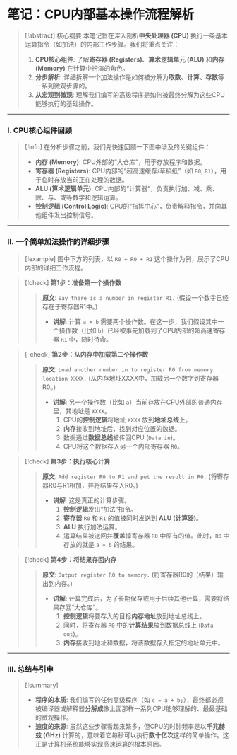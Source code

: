 # 笔记：CPU内部基本操作流程解析

> [!abstract] 核心纲要
> 本笔记旨在深入剖析**中央处理器 (CPU)** 执行一条基本运算指令（如加法）的内部工作步骤。我们将重点关注：
> 1.  **CPU核心组件**: 了解**寄存器 (Registers)**、**算术逻辑单元 (ALU)** 和**内存 (Memory)** 在计算中扮演的角色。
> 2.  **分步解析**: 详细拆解一个加法操作是如何被分解为**取数、计算、存数**等一系列微观步骤的。
> 3.  **从宏观到微观**: 理解我们编写的高级程序是如何被最终分解为这些CPU能够执行的基础操作。

---

### Ⅰ. CPU核心组件回顾

> [!info]
> 在分析步骤之前，我们先快速回顾一下图中涉及的关键组件：
> - **内存 (Memory)**: CPU外部的“大仓库”，用于存放程序和数据。
> - **寄存器 (Registers)**: CPU内部的“超高速缓存/草稿纸”（如 `R0`, `R1`），用于临时存放当前正在处理的数据。
> - **ALU (算术逻辑单元)**: CPU内部的“计算器”，负责执行加、减、乘、除、与、或等数学和逻辑运算。
> - **控制逻辑 (Control Logic)**: CPU的“指挥中心”，负责解释指令，并向其他组件发出控制信号。

---

### Ⅱ. 一个简单加法操作的详细步骤

> [!example]
> 图中下方的列表，以 `R0 = R0 + R1` 这个操作为例，展示了CPU内部的详细工作流程。

> [!check] **第1步：准备第一个操作数**
> > **原文**: `Say there is a number in register R1.`
> > (假设一个数字已经存在于寄存器R1中。)
> > - **讲解**: 计算 `a + b` 需要两个操作数。在这一步，我们假设其中一个操作数（比如 `b`）已经被事先加载到了CPU内部的超高速寄存器 `R1` 中，随时待命。

> [-check] **第2步：从内存中加载第二个操作数**
> > **原文**: `Load another number in to register R0 from memory location XXXX.`
> > (从内存地址XXXX中，加载另一个数字到寄存器R0。)
> > - **讲解**: 另一个操作数（比如 `a`）当前存放在CPU外部的普通内存里，其地址是 `XXXX`。
> >   1. CPU的**控制逻辑**将地址 `XXXX` 放到**地址总线**上。
> >   2. **内存**接收到地址后，找到对应位置的数据。
> >   3. 数据通过**数据总线**被传回CPU (`Data in`)。
> >   4. CPU将这个数据存入另一个内部寄存器 `R0`。

> [!check] **第3步：执行核心计算**
> > **原文**: `Add register R0 to R1 and put the result in R0.`
> > (将寄存器R0与R1相加，并将结果存入R0。)
> > - **讲解**: 这是真正的计算步骤。
> >   1. **控制逻辑**发出“加法”指令。
> >   2. **寄存器** `R0` 和 `R1` 的值被同时发送到 **ALU (计算器)**。
> >   3. **ALU** 执行加法运算。
> >   4. 运算结果被送回并**覆盖**掉寄存器 `R0` 中原有的值。此时，`R0` 中存放的就是 `a + b` 的结果。

> [!check] **第4步：将结果存回内存**
> > **原文**: `Output register R0 to memory.`
> > (将寄存器R0的（结果）输出到内存。)
> > - **讲解**: 计算完成后，为了长期保存或用于后续其他计算，需要将结果存回“大仓库”。
> >   1. **控制逻辑**将要存入的目标**内存地址**放到地址总线上。
> >   2. 同时，将寄存器 `R0` 中的**计算结果**放到数据总线上 (`Data out`)。
> >   3. **内存**接收到地址和数据，将该数据存入指定的地址单元中。

---

### Ⅲ. 总结与引申

> [!summary]
> - **程序的本质**: 我们编写的任何高级程序（如 `c = a + b;`），最终都必须被编译器或解释器**分解成**像上面那样一系列CPU能够理解的、最最基础的微观操作。
> - **速度的来源**: 虽然这些步骤看起来繁多，但CPU的时钟频率是以**千兆赫兹 (GHz)** 计算的，意味着它每秒可以执行**数十亿次**这样的简单操作。这正是计算机系统能够实现高速运算的根本原因。